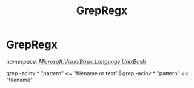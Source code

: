 ﻿---
title: GrepRegx
---

# GrepRegx
_namespace: [Microsoft.VisualBasic.Language.UnixBash](N-Microsoft.VisualBasic.Language.UnixBash.html)_

grep -acinv * "pattern" <= "filename or text" |
 grep -acinv * "pattern" << "filename"




